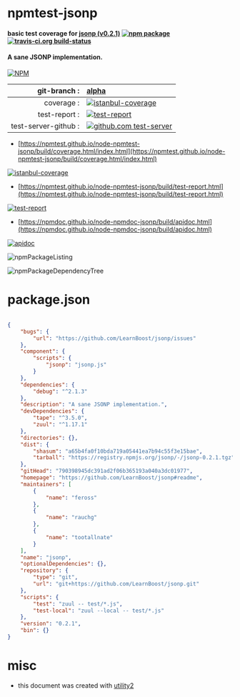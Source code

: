 # npmtest-jsonp

#### basic test coverage for  [jsonp (v0.2.1)](https://github.com/LearnBoost/jsonp#readme)  [![npm package](https://img.shields.io/npm/v/npmtest-jsonp.svg?style=flat-square)](https://www.npmjs.org/package/npmtest-jsonp) [![travis-ci.org build-status](https://api.travis-ci.org/npmtest/node-npmtest-jsonp.svg)](https://travis-ci.org/npmtest/node-npmtest-jsonp)

#### A sane JSONP implementation.

[![NPM](https://nodei.co/npm/jsonp.png?downloads=true&downloadRank=true&stars=true)](https://www.npmjs.com/package/jsonp)

| git-branch : | [alpha](https://github.com/npmtest/node-npmtest-jsonp/tree/alpha)|
|--:|:--|
| coverage : | [![istanbul-coverage](https://npmtest.github.io/node-npmtest-jsonp/build/coverage.badge.svg)](https://npmtest.github.io/node-npmtest-jsonp/build/coverage.html/index.html)|
| test-report : | [![test-report](https://npmtest.github.io/node-npmtest-jsonp/build/test-report.badge.svg)](https://npmtest.github.io/node-npmtest-jsonp/build/test-report.html)|
| test-server-github : | [![github.com test-server](https://npmtest.github.io/node-npmtest-jsonp/GitHub-Mark-32px.png)](https://npmtest.github.io/node-npmtest-jsonp/build/app/index.html) | | build-artifacts : | [![build-artifacts](https://npmtest.github.io/node-npmtest-jsonp/glyphicons_144_folder_open.png)](https://github.com/npmtest/node-npmtest-jsonp/tree/gh-pages/build)|

- [https://npmtest.github.io/node-npmtest-jsonp/build/coverage.html/index.html](https://npmtest.github.io/node-npmtest-jsonp/build/coverage.html/index.html)

[![istanbul-coverage](https://npmtest.github.io/node-npmtest-jsonp/build/screenCapture.buildCi.browser.%252Ftmp%252Fbuild%252Fcoverage.lib.html.png)](https://npmtest.github.io/node-npmtest-jsonp/build/coverage.html/index.html)

- [https://npmtest.github.io/node-npmtest-jsonp/build/test-report.html](https://npmtest.github.io/node-npmtest-jsonp/build/test-report.html)

[![test-report](https://npmtest.github.io/node-npmtest-jsonp/build/screenCapture.buildCi.browser.%252Ftmp%252Fbuild%252Ftest-report.html.png)](https://npmtest.github.io/node-npmtest-jsonp/build/test-report.html)

- [https://npmdoc.github.io/node-npmdoc-jsonp/build/apidoc.html](https://npmdoc.github.io/node-npmdoc-jsonp/build/apidoc.html)

[![apidoc](https://npmdoc.github.io/node-npmdoc-jsonp/build/screenCapture.buildCi.browser.%252Ftmp%252Fbuild%252Fapidoc.html.png)](https://npmdoc.github.io/node-npmdoc-jsonp/build/apidoc.html)

![npmPackageListing](https://npmtest.github.io/node-npmtest-jsonp/build/screenCapture.npmPackageListing.svg)

![npmPackageDependencyTree](https://npmtest.github.io/node-npmtest-jsonp/build/screenCapture.npmPackageDependencyTree.svg)



# package.json

```json

{
    "bugs": {
        "url": "https://github.com/LearnBoost/jsonp/issues"
    },
    "component": {
        "scripts": {
            "jsonp": "jsonp.js"
        }
    },
    "dependencies": {
        "debug": "^2.1.3"
    },
    "description": "A sane JSONP implementation.",
    "devDependencies": {
        "tape": "^3.5.0",
        "zuul": "^1.17.1"
    },
    "directories": {},
    "dist": {
        "shasum": "a65b4fa0f10bda719a05441ea7b94c55f3e15bae",
        "tarball": "https://registry.npmjs.org/jsonp/-/jsonp-0.2.1.tgz"
    },
    "gitHead": "790398945dc391ad2f06b365193a040a3dc01977",
    "homepage": "https://github.com/LearnBoost/jsonp#readme",
    "maintainers": [
        {
            "name": "feross"
        },
        {
            "name": "rauchg"
        },
        {
            "name": "tootallnate"
        }
    ],
    "name": "jsonp",
    "optionalDependencies": {},
    "repository": {
        "type": "git",
        "url": "git+https://github.com/LearnBoost/jsonp.git"
    },
    "scripts": {
        "test": "zuul -- test/*.js",
        "test-local": "zuul --local -- test/*.js"
    },
    "version": "0.2.1",
    "bin": {}
}
```



# misc
- this document was created with [utility2](https://github.com/kaizhu256/node-utility2)
